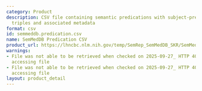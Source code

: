 ```yaml
---
category: Product
description: CSV file containing semantic predications with subject-predicate-object
  triples and associated metadata
format: csv
id: semmeddb.predication.csv
name: SemMedDB Predication CSV
product_url: https://lhncbc.nlm.nih.gov/temp/SemRep_SemMedDB_SKR/SemMedDB_tables/PREDICATION.csv
warnings:
- File was not able to be retrieved when checked on 2025-09-27_ HTTP 403 error when
  accessing file
- File was not able to be retrieved when checked on 2025-09-27_ HTTP 403 error when
  accessing file
layout: product_detail
---
```

